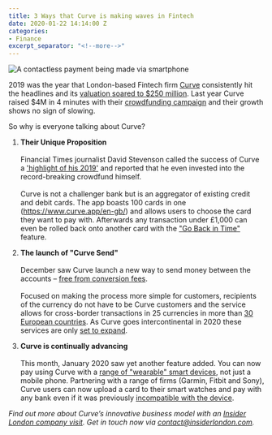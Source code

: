 ```yaml
---
title: 3 Ways that Curve is making waves in Fintech
date: 2020-01-22 14:14:00 Z
categories:
- Finance
excerpt_separator: "<!--more-->"
---
```


![A contactless payment being made via smartphone ](/uploads/curve.jpg)

2019 was the year that London-based Fintech firm [Curve](https://www.curve.app/en-gb/) consistently hit the headlines and its [valuation soared to $250 million](https://techcrunch.com/2019/07/15/over-the-top-banking/). Last year Curve raised $4M in 4 minutes with their [crowdfunding campaign](https://www.finextra.com/pressarticle/79655/curve-raises-4m-in-minutes-on-crowdcube) and their growth shows no sign of slowing.

So why is everyone talking about Curve?

<!--more-->

1. **Their Unique Proposition**<br><br>Financial Times journalist David Stevenson called the success of Curve a ['highlight of his 2019'](https://www.altfi.com/article/6047_the-altfi-teams-favourite-fintech-apps-in-2019) and reported that he even invested into the record-breaking crowdfund himself.<br><br>Curve is not a challenger bank but is an aggregator of existing credit and debit cards. The app boasts 100 cards in one (https://www.curve.app/en-gb/) and allows users to choose the card they want to pay with. Afterwards any transaction under £1,000 can even be rolled back onto another card with the ["Go Back in Time"](https://support.imaginecurve.com/hc/en-gb/articles/115003750829-What-is-Go-Back-in-Time-) feature.

2. **The launch of "Curve Send"**<br><br>December saw Curve launch a new way to send money between the accounts – [free from conversion fees](https://www.crowdfundinsider.com/2019/12/155519-uk-based-fintech-curve-introduces-curve-send-a-new-way-to-send-money-between-accounts-free-of-cost/).<br><br>Focused on making the process more simple for customers, recipients of the currency do not have to be Curve customers and the service allows for cross-border transactions in 25 currencies in more than [30 European countries](https://support.imaginecurve.com/hc/en-gb/sections/360000715257-Curve-Send). As Curve goes intercontinental in 2020 these services are only [set to expand](https://bankinnovation.net/allposts/biz-lines/payments/with-cross-border-payments-curve-positions-itself-to-challenge-legacy-providers/).

3. **Curve is continually advancing**<br><br>This month, January 2020 saw yet another feature added. You can now pay using Curve with a [range of "wearable" smart devices](https://www.businesscloud.co.uk/news/curve-adds-wearables-to-payment-offering), not just a mobile phone. Partnering with a range of firms (Garmin, Fitbit and Sony), Curve users can now upload a card to their smart watches and pay with any bank even if it was previously [incompatible with the device](https://thepaypers.com/online-payments/uk-based-fintech-curve-signs-up-garmin-fitbit-and-sonys-wena-pay--1239972).

*Find out more about Curve’s innovative business model with an [Insider London company visit](https://www.insiderlondon.com/london/company-visits/). Get in touch now via [contact@insiderlondon.com](mailto:contact@insiderlondon.com).*
